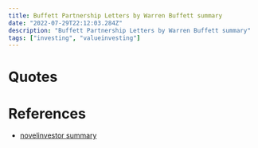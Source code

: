 ```yaml
---
title: Buffett Partnership Letters by Warren Buffett summary
date: "2022-07-29T22:12:03.284Z"
description: "Buffett Partnership Letters by Warren Buffett summary"
tags: ["investing", "valueinvesting"]
---
```



# Quotes


# References
- [novelinvestor summary](https://novelinvestor.com/notes/buffett-partnership-letters-by-warren-buffett/)